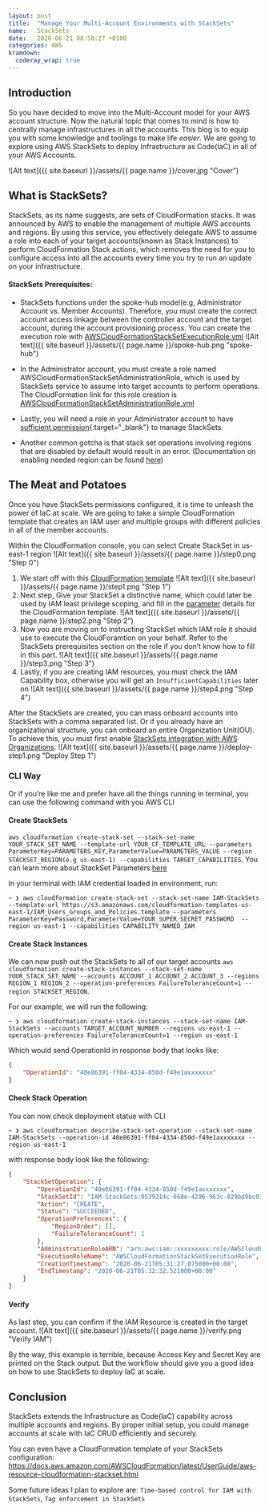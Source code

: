 ```yaml
---
layout: post
title:  "Manage Your Multi-Account Environments with StackSets"
name:   StackSets
date:   2020-06-21 08:50:27 +0100
categories: AWS
kramdown:
  coderay_wrap: true
---
```

## Introduction
So you have decided to move into the Multi-Account model for your AWS account structure. Now the natural topic that comes to mind is how to centrally manage infrastructures in all the accounts. This blog is to equip you with some knowledge and toolings to make life _easier_. We are going to explore using AWS StackSets to deploy Infrastructure as Code(IaC) in all of your AWS Accounts.

![Alt text]({{ site.baseurl }}/assets/{{ page.name }}/cover.jpg "Cover")

## What is StackSets?
StackSets, as its name suggests, are sets of CloudFormation stacks. It was announced by AWS to enable the management of multiple AWS accounts and regions. By using this service, you effectively delegate AWS to assume a role into each of your target accounts(known as Stack Instances) to perform CloudFormation Stack actions, which removes the need for you to configure access into all the accounts every time you try to run an update on your infrastructure. 


#### StackSets Prerequisites:
* StackSets functions under the spoke-hub model(e.g, Administrator Account vs. Member Accounts). Therefore, you must create the correct account access linkage between the controller account and the target account, during the account provisioning process. You can create the execution role with [AWSCloudFormationStackSetExecutionRole.yml](https://s3.amazonaws.com/cloudformation-stackset-sample-templates-us-east-1/AWSCloudFormationStackSetExecutionRole.yml)
![Alt text]({{ site.baseurl }}/assets/{{ page.name }}/spoke-hub.png "spoke-hub")

* In the Administrator account, you must create a role named AWSCloudFormationStackSetAdministrationRole, which is used by StackSets service to assume into target accounts to perform operations. The CloudFormation link for this role creation is [AWSCloudFormationStackSetAdministrationRole.yml](https://s3.amazonaws.com/cloudformation-stackset-sample-templates-us-east-1/AWSCloudFormationStackSetAdministrationRole.yml)


* Lastly, you will need a role in your Administrator account to have [sufficient permission](/thoughts/archive/CloudFormationIAM){:target="_blank"} to manage StackSets

* Another common gotcha is that stack set operations involving regions that are disabled by default would result in an error. (Documentation on enabling needed region can be found [here](https://docs.amazonaws.cn/general/latest/gr/rande-manage.html))

## The Meat and Potatoes
Once you have StackSets permissions configured, it is time to unleash the power of IaC at scale. We are going to take a simple CloudFormation template that creates an IAM user and multiple groups with different policies in all of the member accounts. 

Within the CloudFormation console, you can select Create StackSet in us-east-1 region
![Alt text]({{ site.baseurl }}/assets/{{ page.name }}/step0.png "Step 0")
1. We start off with this [CloudFormation template](
https://s3.amazonaws.com/cloudformation-templates-us-east-1/IAM_Users_Groups_and_Policies.template)
![Alt text]({{ site.baseurl }}/assets/{{ page.name }}/step1.png "Step 1")
2. Next step, Give your StackSet a distinctive name, which could later be used by IAM least privilege scoping, and fill in the [parameter](https://docs.aws.amazon.com/AWSCloudFormation/latest/UserGuide/parameters-section-structure.html) details for the CloudFormation template. 
![Alt text]({{ site.baseurl }}/assets/{{ page.name }}/step2.png "Step 2")
3. Now you are moving on to instructing StackSet which IAM role it should use to execute the CloudForamtion on your behalf. Refer to the StackSets prerequisites section on the role if you don’t know how to fill in this part.
![Alt text]({{ site.baseurl }}/assets/{{ page.name }}/step3.png "Step 3")
4. Lastly, if you are creating IAM resources, you must check the IAM Capability box, otherwise you will get an `InsufficientCapabilities` later on
![Alt text]({{ site.baseurl }}/assets/{{ page.name }}/step4.png "Step 4")

After the StackSets are created, you can mass onboard accounts into StackSets with a comma separated list. Or if you already have an organizational structure, you can onboard an entire Organization Unit(OU). To achieve this, you must first enable [StackSets integration with AWS Organizations](https://docs.aws.amazon.com/organizations/latest/userguide/services-that-can-integrate-cloudformation.html). 
![Alt text]({{ site.baseurl }}/assets/{{ page.name }}/deploy-step1.png "Deploy Step 1")

### CLI Way
Or if you’re like me and prefer have all the things running in terminal, you can use the following command with you AWS CLI

#### Create StackSets
`aws cloudformation create-stack-set --stack-set-name YOUR_STACK_SET_NAME --template-url YOUR_CF_TEMPLATE_URL --parameters ParameterKey=PARAMETERS_KEY,ParameterValue=PARAMETERS_VALUE --region STACKSET_REGION(e.g us-east-1) --capabilities TARGET_CAPABILITIES`. You can learn more about StackSet Parameters [here](https://docs.aws.amazon.com/AWSCloudFormation/latest/APIReference/API_CreateStack.html)


In your terminal with IAM credential loaded in environment, run: 
```shell
~ ❯ aws cloudformation create-stack-set --stack-set-name IAM-StackSets --template-url https://s3.amazonaws.com/cloudformation-templates-us-east-1/IAM_Users_Groups_and_Policies.template --parameters ParameterKey=Password,ParameterValue=YOUR_SUPER_SECRET_PASSWORD  --region us-east-1 --capabilities CAPABILITY_NAMED_IAM
```


#### Create Stack Instances
We can now push out the StackSets to all of our target accounts
`aws cloudformation create-stack-instances --stack-set-name YOUR_STACK_SET_NAME --accounts ACCOUNT_1 ACCOUNT_2 ACCOUNT_3 --regions REGION_1 REGION_2 --operation-preferences FailureToleranceCount=1 --region STACKSET_REGION`. 

For our example, we will run the following:
```
~ ❯ aws cloudformation create-stack-instances --stack-set-name IAM-StackSets --accounts TARGET_ACCOUNT_NUMBER --regions us-east-1 --operation-preferences FailureToleranceCount=1 --region us-east-1
```
Which would send OperationId in response body that looks like:
```json
{
    "OperationId": "40e86391-ff04-4334-850d-f49e1axxxxxxx"
}
```

#### Check Stack Operation
You can now check deployment statue with CLI 
```
~ ❯ aws cloudformation describe-stack-set-operation --stack-set-name IAM-StackSets --operation-id 40e86391-ff04-4334-850d-f49e1axxxxxxx --region us-east-1
```
with response body look like the following:
```json
{
    "StackSetOperation": {
        "OperationId": "40e86391-ff04-4334-850d-f49e1axxxxxxx",
        "StackSetId": "IAM-StackSets:0539314c-660e-4296-963c-029bd9bc0144",
        "Action": "CREATE",
        "Status": "SUCCEEDED",
        "OperationPreferences": {
            "RegionOrder": [],
            "FailureToleranceCount": 1
        },
        "AdministrationRoleARN": "arn:aws:iam::xxxxxxxxx:role/AWSCloudFormationStackSetAdministrationRole",
        "ExecutionRoleName": "AWSCloudFormationStackSetExecutionRole",
        "CreationTimestamp": "2020-06-21T05:31:27.075000+00:00",
        "EndTimestamp": "2020-06-21T05:32:32.521000+00:00"
    }
}
```

#### Verify 
As last step, you can confirm if the IAM Resource is created in the target account.
![Alt text]({{ site.baseurl }}/assets/{{ page.name }}/verify.png "Verify IAM")

By the way, this example is terrible, because Access Key and Secret Key are printed on the Stack output. But the workflow should give you a good idea on how to use StackSets to deploy IaC at scale.

## Conclusion
StackSets extends the Infrastructure as Code(IaC) capability across multiple accounts and regions. By proper initial setup, you could manage accounts at scale with IaC CRUD efficiently and securely. 

You can even have a CloudFormation template of your StackSets configuration: <https://docs.aws.amazon.com/AWSCloudFormation/latest/UserGuide/aws-resource-cloudformation-stackset.html>

Some future ideas I plan to explore are: `Time-based control for IAM with StackSets`, `Tag enforcement in StackSets`

